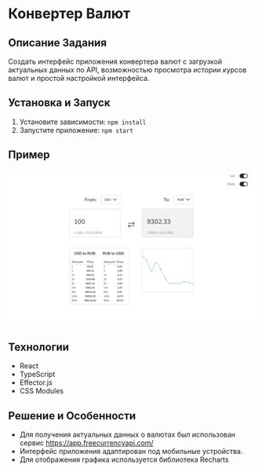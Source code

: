 # Конвертер Валют

## Описание Задания

Создать интерфейс приложения конвертера валют с загрузкой актуальных данных по API, возможностью просмотра истории курсов валют и простой настройкой интерфейса.

## Установка и Запуск

1. Установите зависимости: `npm install`
2. Запустите приложение: `npm start`

## Пример

![Скриншот](public/screenshot.jpg)

## Технологии

- React
- TypeScript
- Effector.js
- CSS Modules

## Решение и Особенности

- Для получения актуальных данных о валютах был использован сервис https://app.freecurrencyapi.com/
- Интерфейс приложения адаптирован под мобильные устройства.
- Для отображения графика используется библиотека Recharts
